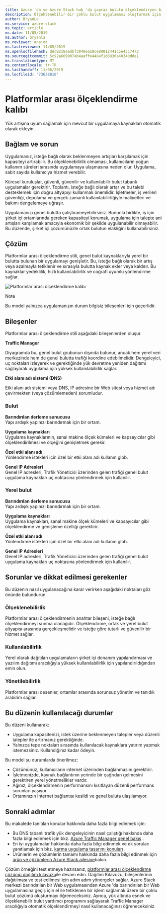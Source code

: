 ```yaml
---
title: Azure 'da ve Azure Stack hub 'da çapraz bulutu ölçeklendiryen bir uygulama oluşturmaya yönelik bir model.
description: Ölçeklenebilir bir çoklu bulut uygulaması oluşturmak için Azure ve Azure Stack hub 'ı nasıl kullanacağınızı öğrenin.
author: BryanLa
ms.service: azure-stack
ms.topic: article
ms.date: 11/05/2019
ms.author: bryanla
ms.reviewer: anajod
ms.lastreviewed: 11/05/2019
ms.openlocfilehash: ddc8218aadbf3940ea18ce80012441c5e43c7472
ms.sourcegitcommit: 5c92a669007ab4aaffe4484f1d8836a40340dde1
ms.translationtype: MT
ms.contentlocale: tr-TR
ms.lasthandoff: 11/06/2019
ms.locfileid: "73638810"
---
```

# <a name="cross-cloud-scaling-pattern"></a>Platformlar arası ölçeklendirme kalıbı

Yük artışına uyum sağlamak için mevcut bir uygulamaya kaynakları otomatik olarak ekleyin.

## <a name="context-and-problem"></a>Bağlam ve sorun

Uygulamanız, isteğe bağlı olarak beklenmeyen artışları karşılamak için kapasiteyi artırabilir. Bu ölçeklenebilirlik olmaması, kullanıcıların yoğun kullanım süreleri sırasında uygulamaya ulaşmasına neden olur. Uygulama, sabit sayıda kullanıcıya hizmet verebilir.

Küresel kuruluşlar, güvenli, güvenilir ve kullanılabilir bulut tabanlı uygulamalar gerektirir. Toplantı, isteğe bağlı olarak artar ve bu talebi desteklemek için doğru altyapıyı kullanmak önemlidir. İşletmeler, iş verileri güvenliği, depolama ve gerçek zamanlı kullanılabilirliğiyle maliyetleri ve bakımı dengelemeye uğraşır.

Uygulamanızı genel bulutta çalıştırameyebilirsiniz. Bununla birlikte, iş için şirket içi ortamlarında gereken kapasiteyi korumak, uygulama için talepte ani artışları karşılamak amacıyla ekonomik bir şekilde uygulanabilir olmayabilir. Bu düzende, şirket içi çözümünüzle ortak bulutun elakliğini kullanabilirsiniz.

## <a name="solution"></a>Çözüm

Platformlar arası ölçeklendirme stili, genel bulut kaynaklarıyla yerel bir bulutta bulunan bir uygulamayı genişletir. Bu, isteğe bağlı olarak bir artış veya azalmayla tetiklenir ve sırasıyla bulutta kaynak ekler veya kaldırır. Bu kaynaklar yedeklilik, hızlı kullanılabilirlik ve coğrafi uyumlu yönlendirme sağlar.

![Platformlar arası ölçeklendirme kalıbı](media/pattern-cross-cloud-scale/cross-cloud-scaling.png)

> [!NOTE]
> Bu model yalnızca uygulamanızın durum bilgisiz bileşenleri için geçerlidir.

## <a name="components"></a>Bileşenler

Platformlar arası ölçeklendirme stili aşağıdaki bileşenlerden oluşur.

**Traffic Manager**  

Diyagramda bu, genel bulut grubunun dışında bulunur, ancak hem yerel veri merkezinde hem de genel bulutta trafiği koordine edebilmelidir. Dengeleyici, uç noktaları izleyerek ve gerektiğinde yük devretme yeniden dağıtımı sağlayarak uygulama için yüksek kullanılabilirlik sağlar.

**Etki alanı adı sistemi (DNS)**  

Etki alanı adı sistemi veya DNS, IP adresine bir Web sitesi veya hizmet adı çevirmekten (veya çözümlemeden) sorumludur.

### <a name="cloud"></a>Bulut

**Barındırılan derleme sunucusu**  
Yapı ardışık yapınızı barındırmak için bir ortam.

**Uygulama kaynakları**  
Uygulama kaynaklarının, sanal makine ölçek kümeleri ve kapsayıcılar gibi ölçeklendirilmesi ve ölçeğini genişletmek gerekir.

**Özel etki alanı adı**  
Yönlendirme istekleri için özel bir etki alanı adı kullanın glob.

**Genel IP Adresleri**  
Genel IP adresleri, Trafik Yöneticisi üzerinden gelen trafiği genel bulut uygulama kaynakları uç noktasına yönlendirmek için kullanılır.  

### <a name="local-cloud"></a>Yerel bulut

**Barındırılan derleme sunucusu**  
Yapı ardışık yapınızı barındırmak için bir ortam.

**Uygulama kaynakları**  
Uygulama kaynakları, sanal makine ölçek kümeleri ve kapsayıcılar gibi ölçeklendirme ve genişleme özelliği gerektirir.

**Özel etki alanı adı**  
Yönlendirme istekleri için özel bir etki alanı adı kullanın glob.

**Genel IP Adresleri**  
Genel IP adresleri, Trafik Yöneticisi üzerinden gelen trafiği genel bulut uygulama kaynakları uç noktasına yönlendirmek için kullanılır. 

## <a name="issues-and-considerations"></a>Sorunlar ve dikkat edilmesi gerekenler

Bu düzenin nasıl uygulanacağına karar verirken aşağıdaki noktaları göz önünde bulundurun:

### <a name="scalability"></a>Ölçeklenebilirlik

Platformlar arası ölçeklendirmenin anahtar bileşeni, isteğe bağlı ölçeklendirmeyi sunma olanağıdır. Ölçeklendirme, ortak ve yerel bulut altyapısı arasında gerçekleşmelidir ve isteğe göre tutarlı ve güvenilir bir hizmet sağlar.

### <a name="availability"></a>Kullanılabilirlik

Yerel olarak dağıtılan uygulamaların şirket içi donanım yapılandırması ve yazılım dağıtımı aracılığıyla yüksek kullanılabilirlik için yapılandırıldığından emin olun.

### <a name="manageability"></a>Yönetilebilirlik

Platformlar arası desenler, ortamlar arasında sorunsuz yönetim ve tanıdık arabirim sağlar.

## <a name="when-to-use-this-pattern"></a>Bu düzenin kullanılacağı durumlar

Bu düzeni kullanarak:

- Uygulama kapasitenizi, istek üzerine beklenmeyen talepler veya düzenli talepler ile artırmanız gerektiğinde.
- Yalnızca tepe noktaları sırasında kullanılacak kaynaklara yatırım yapmak istemezsiniz. Kullandığınız kadar ödeyin.

Bu model şu durumlarda önerilmez:

- Çözümünüz, kullanıcıların internet üzerinden bağlanmasını gerektirir.
- İşletmenizde, kaynak bağlantının yerinde bir çağrıdan gelmesini gerektiren yerel yönetmelikler vardır.
- Ağınız, ölçeklendirmenin performansını kısıtlayan düzenli performans sorunları yaşıyor.
- Ortamınızın Internet bağlantısı kesildi ve genel buluta ulaşılamıyor.

## <a name="next-steps"></a>Sonraki adımlar

Bu makalede tanıtılan konular hakkında daha fazla bilgi edinmek için:
- Bu DNS tabanlı trafik yük dengeleyicinin nasıl çalıştığı hakkında daha fazla bilgi edinmek için bkz. [Azure Traffic Manager genel bakış](/azure/traffic-manager/traffic-manager-overview) .
- En iyi uygulamalar hakkında daha fazla bilgi edinmek ve ek soruları yanıtlamak için bkz. [karma uygulama tasarımı konuları](overview-app-design-considerations.md) .
- Ürünlerin ve çözümlerin tamamı hakkında daha fazla bilgi edinmek için [ürün ve çözümlerin Azure Stack ailesine](/azure-stack)bakın.

Çözüm örneğini test etmeye hazırsanız, [platformlar arası ölçeklendirme çözümü dağıtım kılavuzu](solution-deployment-guide-cross-cloud-scaling.md)ile devam edin. Dağıtım Kılavuzu, bileşenlerinin dağıtılması ve test edilmesi için adım adım yönergeler sağlar. Azure Stack merkezi barındırılan bir Web uygulamasından Azure 'da barındırılan bir Web uygulamasına geçiş için el ile tetiklenen bir işlem sağlamak üzere bir çoklu bulut çözümü oluşturmayı öğreneceksiniz. Ayrıca, yük altında esnek ve ölçeklenebilir bulut yardımcı programını sağlayarak Traffic Manager aracılığıyla otomatik ölçeklendirmeyi nasıl kullanacağınızı öğreneceksiniz.
